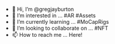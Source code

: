 - 👋 Hi, I’m @gregjayburton
- 👀 I’m interested in ... #AR #Assets
- 🌱 I’m currently learning ... #MoCapRigs
- 💞️ I’m looking to collaborate on ... #NFT
- 📫 How to reach me ... Here!

<!---
gregjayburton/gregjayburton is a ✨ special ✨ repository because its `README.md` (this file) appears on your GitHub profile.
You can click the Preview link to take a look at your changes.
--->
